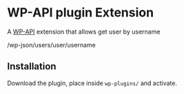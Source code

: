 # WP-API plugin Extension

A [WP-API](http://wp-api.org/) extension that allows get user by username

/wp-json/users/user/username

## Installation
Download the plugin, place inside `wp-plugins/` and activate.

